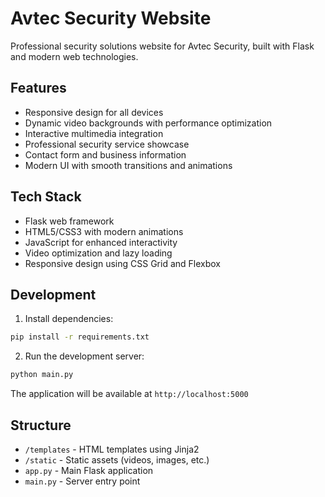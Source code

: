 # Avtec Security Website

Professional security solutions website for Avtec Security, built with Flask and modern web technologies.

## Features

- Responsive design for all devices
- Dynamic video backgrounds with performance optimization
- Interactive multimedia integration
- Professional security service showcase
- Contact form and business information
- Modern UI with smooth transitions and animations

## Tech Stack

- Flask web framework
- HTML5/CSS3 with modern animations
- JavaScript for enhanced interactivity
- Video optimization and lazy loading
- Responsive design using CSS Grid and Flexbox

## Development

1. Install dependencies:
```bash
pip install -r requirements.txt
```

2. Run the development server:
```bash
python main.py
```

The application will be available at `http://localhost:5000`

## Structure

- `/templates` - HTML templates using Jinja2
- `/static` - Static assets (videos, images, etc.)
- `app.py` - Main Flask application
- `main.py` - Server entry point

